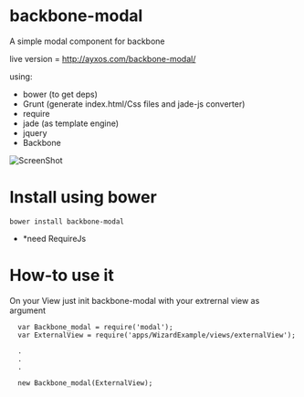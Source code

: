 backbone-modal
==============

A simple modal component for backbone

live version = http://ayxos.com/backbone-modal/

using:
- bower (to get deps)
- Grunt (generate index.html/Css files and jade-js converter)
- require
- jade (as template engine)
- jquery
- Backbone

![ScreenShot](http://i58.tinypic.com/wulzt4.png)

Install using bower
====================
```
bower install backbone-modal
```

- *need RequireJs


How-to use it
====================

On your View just init backbone-modal with your extrernal view as argument

```
  var Backbone_modal = require('modal');
  var ExternalView = require('apps/WizardExample/views/externalView');
  
  .
  .
  .
  
  new Backbone_modal(ExternalView);
  
  
```